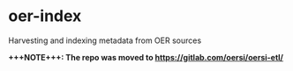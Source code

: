 # oer-index
Harvesting and indexing metadata from OER sources


**+++NOTE+++: The repo was moved to https://gitlab.com/oersi/oersi-etl/**
